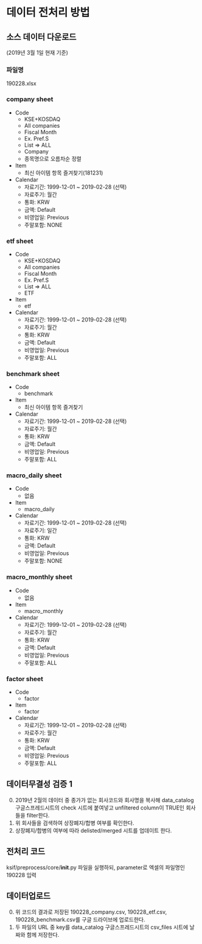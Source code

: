# 데이터 전처리 방법
## 소스 데이터 다운로드
(2019년 3월 1일 현재 기준)
### 파일명
190228.xlsx
### company sheet
- Code
    - KSE+KOSDAQ
    - All companies
    - Fiscal Month
    - Ex. Pref.S
    - List => ALL
    - Company
    - 종목명으로 오름차순 정렬
- Item
    - 최신 아이템 항목 즐겨찾기(181231)
- Calendar
    - 자료기간: 1999-12-01 ~ 2019-02-28 (선택)
    - 자료주기: 월간
    - 통화: KRW
    - 금액: Default
    - 비영업일: Previous
    - 주말포함: NONE
### etf sheet
- Code
    - KSE+KOSDAQ
    - All companies
    - Fiscal Month
    - Ex. Pref.S
    - List => ALL
    - ETF
- Item
    - etf
- Calendar
    - 자료기간: 1999-12-01 ~ 2019-02-28 (선택)
    - 자료주기: 월간
    - 통화: KRW
    - 금액: Default
    - 비영업일: Previous
    - 주말포함: ALL
### benchmark sheet
- Code
    - benchmark
- Item
    - 최신 아이템 항목 즐겨찾기
- Calendar
    - 자료기간: 1999-12-01 ~ 2019-02-28 (선택)
    - 자료주기: 월간
    - 통화: KRW
    - 금액: Default
    - 비영업일: Previous
    - 주말포함: ALL
### macro_daily sheet
- Code
    - 없음
- Item
    - macro_daily
- Calendar
    - 자료기간: 1999-12-01 ~ 2019-02-28 (선택)
    - 자료주기: 일간
    - 통화: KRW
    - 금액: Default
    - 비영업일: Previous
    - 주말포함: NONE
### macro_monthly sheet
- Code
    - 없음
- Item
    - macro_monthly
- Calendar
    - 자료기간: 1999-12-01 ~ 2019-02-28 (선택)
    - 자료주기: 월간
    - 통화: KRW
    - 금액: Default
    - 비영업일: Previous
    - 주말포함: ALL
### factor sheet
- Code
    - factor
- Item
    - factor
- Calendar
    - 자료기간: 1999-12-01 ~ 2019-02-28 (선택)
    - 자료주기: 월간
    - 통화: KRW
    - 금액: Default
    - 비영업일: Previous
    - 주말포함: ALL
## 데이터무결성 검증 1
0. 2019년 2월의 데이터 중 종가가 없는 회사코드와 회사명을 복사해
data_catalog 구글스프레드시트의 check 시트에 붙여넣고 unfiltered column이 TRUE인
회사들을 filter한다.
0. 위 회사들을 검색하여 상장폐지/합병 여부를 확인한다.
0. 상장폐지/합병의 여부에 따라 delisted/merged 시트를 업데이트 한다.
## 전처리 코드
ksif/preprocess/core/__init__.py 파일을 실행하되, parameter로 엑셀의 파일명인 190228 입력
## 데이터업로드
0. 위 코드의 결과로 저장된 190228_company.csv, 190228_etf.csv, 190228_benchmark.csv를 구글 드라이브에 업로드한다.
0. 두 파일의 URL 중 key를 data_catalog 구글스프레드시트의 csv_files 시트에 날짜와 함께 저장한다.
